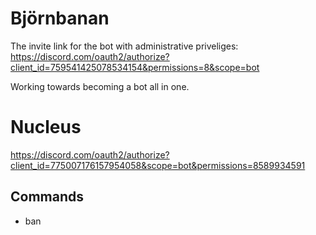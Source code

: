 # Björnbanan
The invite link for the bot with administrative priveliges:
https://discord.com/oauth2/authorize?client_id=759541425078534154&permissions=8&scope=bot


Working towards becoming a bot all in one.


# Nucleus
https://discord.com/oauth2/authorize?client_id=775007176157954058&scope=bot&permissions=8589934591

## Commands
* ban
